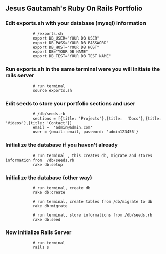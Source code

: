 ## Jesus Gautamah's Ruby On Rails Portfolio

### Edit exports.sh with your database (mysql) information

                # /exports.sh
                export DB_USER="YOUR DB USER"
                export DB_PASS="YOUR DB PASSWORD"
                export DB_HOST="YOUR DB HOST"
                export DB="YOUR DB NAME"
                export DB_TEST="YOUR DB TEST NAME"

### Run exports.sh in the same terminal were you will initiate the rails server

                # run terminal
                source exports.sh

### Edit seeds to store your portfolio sections and user

                # /db/seeds.rb
                sections = [{title: 'Projects'},{title:  'Docs'},{title: 'Videos'},{title: 'Contact'}]
                email =  'admin@admin.com'
                user = {email: email, password: 'admin123456'}

### Initialize the database if you haven't already

                # run terminal , this creates db, migrate and stores information from  /db/seeds.rb
                rake db:setup

### Initialize the database (other way)

                # run terminal, create db
                rake db:create

                # run terminal, create tables from /db/migrate to db
                rake db:migrate

                # run terminal, store informations from /db/seeds.rb
                rake db:seed


### Now initialize Rails Server

                # run terminal
                rails s





 